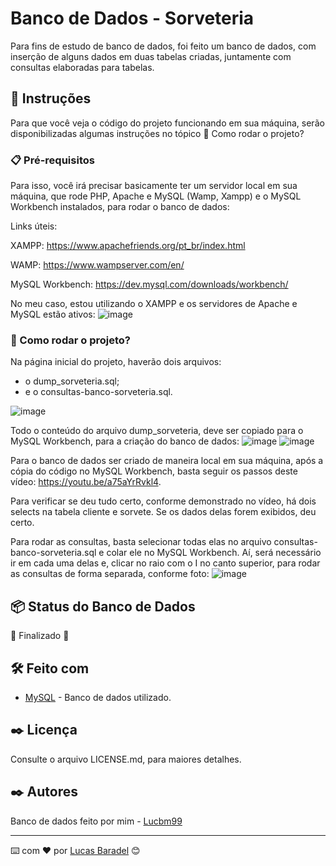 # Banco de Dados - Sorveteria

Para fins de estudo de banco de dados, foi feito um banco de dados, com inserção de alguns dados em duas tabelas criadas, juntamente com consultas elaboradas para tabelas. 
## 🚀 Instruções 
Para que você veja o código do projeto funcionando em sua máquina, serão disponibilizadas algumas instruções no tópico 🔧 Como rodar o projeto? 

### 📋 Pré-requisitos
Para isso, você irá precisar basicamente ter um servidor local em sua máquina, que rode PHP, Apache e MySQL (Wamp, Xampp) e o MySQL Workbench instalados, para rodar o banco de dados: 

Links úteis: 

XAMPP: https://www.apachefriends.org/pt_br/index.html

WAMP: https://www.wampserver.com/en/

MySQL Workbench: https://dev.mysql.com/downloads/workbench/

No meu caso, estou utilizando o XAMPP e os servidores de Apache e MySQL estão ativos: 
![image](https://user-images.githubusercontent.com/45500959/111078510-8852e800-84d4-11eb-9caa-16871cbb4dfe.png)


### 🔧 Como rodar o projeto? 
Na página inicial do projeto, haverão dois arquivos: 
- o dump_sorveteria.sql;
- e o consultas-banco-sorveteria.sql.



![image](https://user-images.githubusercontent.com/45500959/111076848-e4b20980-84cc-11eb-9d85-0bed92e9bfba.png)

Todo o conteúdo do arquivo dump_sorveteria, deve ser copiado para o MySQL Workbench, para a criação do banco de dados:
![image](https://user-images.githubusercontent.com/45500959/111076912-2642b480-84cd-11eb-9f24-41ae17368903.png)
![image](https://user-images.githubusercontent.com/45500959/111076922-2b076880-84cd-11eb-9bd5-854134fbfeca.png)

Para o banco de dados ser criado de maneira local em sua máquina, após a cópia do código no MySQL Workbench, basta seguir os passos deste vídeo: https://youtu.be/a75aYrRvkl4.


Para verificar se deu tudo certo, conforme demonstrado no vídeo, há dois selects na tabela cliente e sorvete. Se os dados delas forem exibidos, deu certo.

Para rodar as consultas, basta selecionar todas elas no arquivo consultas-banco-sorveteria.sql e colar ele no MySQL Workbench. 
Aí, será necessário ir em cada uma delas e, clicar no raio com o I no canto superior, para rodar as consultas de forma separada, conforme foto:
![image](https://user-images.githubusercontent.com/45500959/111078284-6efd6c00-84d3-11eb-98a7-cf64e189c639.png)


## 📦 Status do Banco de Dados 
🚧  Finalizado 🚧


## 🛠️ Feito com
* [MySQL](https://www.mysql.com/) - Banco de dados utilizado.

## ✒️ Licença 
Consulte o arquivo LICENSE.md, para maiores detalhes.

## ✒️ Autores
Banco de dados feito por mim - [Lucbm99](https://github.com/Lucbm99)


---
⌨️ com ❤️ por [Lucas Baradel](https://github.com/Lucbm99) 😊
